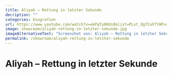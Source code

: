 ```yaml
---
title: Aliyah – Rettung in letzter Sekunde
decription: ""
categories: biografien
url: https://www.youtube.com/watch?v=ekPqTy8HUs8&list=PLxt_Og7CuhTYAPvq2aYLgvHPvZojaJh45&index=2
image: showroom/aliyah-rettung-in-letzter-sekunde.jpg
imageAlternativeText: "Screenshot von: Aliyah – Rettung in letzter Sekunde"
permalink: /showroom/aliyah-rettung-in-letzter-sekunde
---
```


# Aliyah – Rettung in letzter Sekunde
